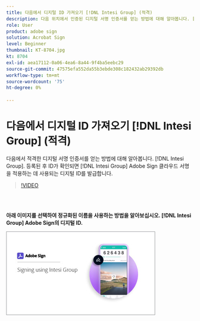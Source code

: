 ```yaml
---
title: 다음에서 디지털 ID 가져오기 [!DNL Intesi Group] (적격)
description: 다음 위치에서 인증된 디지털 서명 인증서를 얻는 방법에 대해 알아봅니다. [!DNL Intesi Group]
role: User
product: adobe sign
solution: Acrobat Sign
level: Beginner
thumbnail: KT-8704.jpg
kt: 8704
exl-id: aea17112-0a06-4ea6-8a44-9f4ba5eebc29
source-git-commit: 47575efa552da55b3ebde308c182432ab29392db
workflow-type: tm+mt
source-wordcount: '75'
ht-degree: 0%

---
```


# 다음에서 디지털 ID 가져오기 [!DNL Intesi Group] (적격)

다음에서 적격한 디지털 서명 인증서를 얻는 방법에 대해 알아봅니다. [!DNL Intesi Group]. 등록된 후 ID가 확인되면 [!DNL Intesi Group] Adobe Sign 클라우드 서명을 적용하는 데 사용되는 디지털 ID를 발급합니다.

>[!VIDEO](https://video.tv.adobe.com/v/337064?hidetitle=true)

<br> 

**아래 이미지를 선택하여 정규화된 이름을 사용하는 방법을 알아보십시오. [!DNL Intesi Group] Adobe Sign의 디지털 ID.**

[![이미지](assets/IntesiSign_400.png)](intesi-sign.md)
